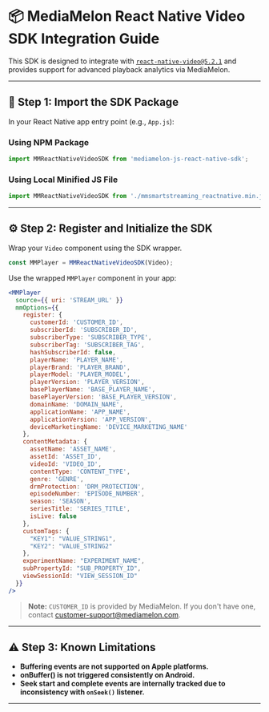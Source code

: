 
# 📦 MediaMelon React Native Video SDK Integration Guide

This SDK is designed to integrate with [`react-native-video@5.2.1`](https://www.npmjs.com/package/react-native-video/v/5.2.1) and provides support for advanced playback analytics via MediaMelon.

---

## 🚀 Step 1: Import the SDK Package

In your React Native app entry point (e.g., `App.js`):

### Using NPM Package

```js
import MMReactNativeVideoSDK from 'mediamelon-js-react-native-sdk';
```

### Using Local Minified JS File

```js
import MMReactNativeVideoSDK from './mmsmartstreaming_reactnative.min.js';
```

---

## ⚙️ Step 2: Register and Initialize the SDK

Wrap your `Video` component using the SDK wrapper.

```js
const MMPlayer = MMReactNativeVideoSDK(Video);
```

Use the wrapped `MMPlayer` component in your app:

```jsx
<MMPlayer
  source={{ uri: 'STREAM_URL' }}
  mmOptions={{
    register: {
      customerId: 'CUSTOMER_ID',
      subscriberId: 'SUBSCRIBER_ID',
      subscriberType: 'SUBSCRIBER_TYPE',
      subscriberTag: 'SUBSCRIBER_TAG',
      hashSubscriberId: false,
      playerName: 'PLAYER_NAME',
      playerBrand: 'PLAYER_BRAND',
      playerModel: 'PLAYER_MODEL',
      playerVersion: 'PLAYER_VERSION',
      basePlayerName: 'BASE_PLAYER_NAME',
      basePlayerVersion: 'BASE_PLAYER_VERSION',
      domainName: 'DOMAIN_NAME',
      applicationName: 'APP_NAME',
      applicationVersion: 'APP_VERSION',
      deviceMarketingName: 'DEVICE_MARKETING_NAME'
    },
    contentMetadata: {
      assetName: 'ASSET_NAME',
      assetId: 'ASSET_ID',
      videoId: 'VIDEO_ID',
      contentType: 'CONTENT_TYPE',
      genre: 'GENRE',
      drmProtection: 'DRM_PROTECTION',
      episodeNumber: 'EPISODE_NUMBER',
      season: 'SEASON',
      seriesTitle: 'SERIES_TITLE',
      isLive: false
    },
    customTags: {
      "KEY1": "VALUE_STRING1",
      "KEY2": "VALUE_STRING2"
    },
    experimentName: "EXPERIMENT_NAME",
    subPropertyId: "SUB_PROPERTY_ID",
    viewSessionId: "VIEW_SESSION_ID"
  }}
/>
```

> **Note:** `CUSTOMER_ID` is provided by MediaMelon. If you don't have one, contact [customer-support@mediamelon.com](mailto:customer-support@mediamelon.com).

---

## ⚠️ Step 3: Known Limitations

- **Buffering events are not supported on Apple platforms.**
- **onBuffer() is not triggered consistently on Android.**
- **Seek start and complete events are internally tracked due to inconsistency with `onSeek()` listener.**

---
